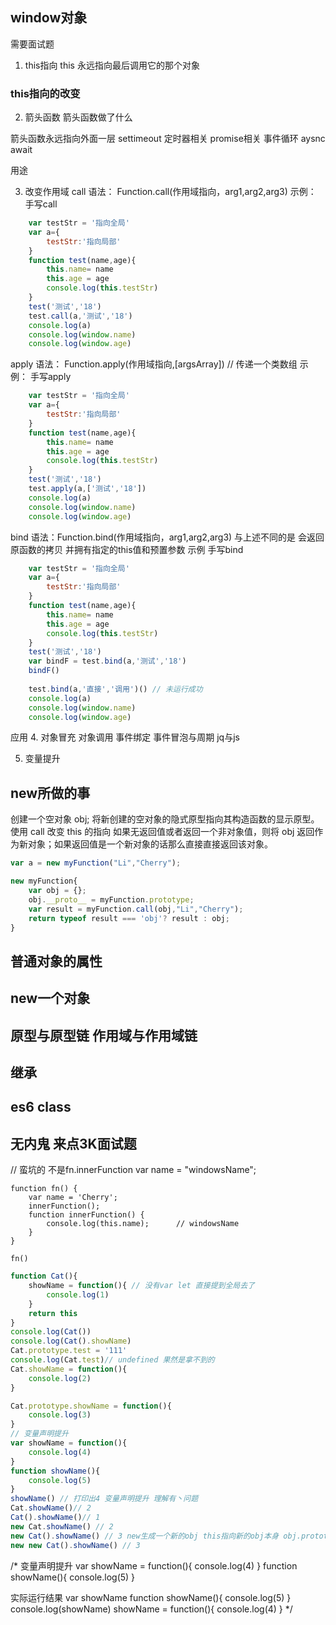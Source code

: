## window对象
需要面试题
1. this指向
this 永远指向最后调用它的那个对象

### this指向的改变
2. 箭头函数 
箭头函数做了什么



箭头函数永远指向外面一层
settimeout 定时器相关  promise相关 事件循环 aysnc await

用途

3. 改变作用域
call 
语法： Function.call(作用域指向，arg1,arg2,arg3)
示例： 
手写call
````javaScript
    var testStr = '指向全局'
    var a={
        testStr:'指向局部'
    }
    function test(name,age){
        this.name= name
        this.age = age
        console.log(this.testStr)
    }
    test('测试','18')
    test.call(a,'测试','18')
    console.log(a)
    console.log(window.name)
    console.log(window.age)
````
apply
语法： Function.apply(作用域指向,[argsArray]) // 传递一个类数组
示例：
手写apply
````javaScript
    var testStr = '指向全局'
    var a={
        testStr:'指向局部'
    }
    function test(name,age){
        this.name= name
        this.age = age
        console.log(this.testStr)
    }
    test('测试','18')
    test.apply(a,['测试','18'])
    console.log(a)
    console.log(window.name)
    console.log(window.age)
````


bind 
语法：Function.bind(作用域指向，arg1,arg2,arg3) 与上述不同的是 会返回原函数的拷贝 并拥有指定的this值和预置参数
示例
手写bind
````javaScript
    var testStr = '指向全局'
    var a={
        testStr:'指向局部'
    }
    function test(name,age){
        this.name= name
        this.age = age
        console.log(this.testStr)
    }
    test('测试','18')
    var bindF = test.bind(a,'测试','18')
    bindF()
    
    test.bind(a,'直接','调用')() // 未运行成功
    console.log(a)
    console.log(window.name)
    console.log(window.age)
````

应用
4. 
对象冒充 
对象调用 
事件绑定 
事件冒泡与周期
jq与js

5. 变量提升
## new所做的事
创建一个空对象 obj;
将新创建的空对象的隐式原型指向其构造函数的显示原型。
使用 call 改变 this 的指向
如果无返回值或者返回一个非对象值，则将 obj 返回作为新对象；如果返回值是一个新对象的话那么直接直接返回该对象。
````javaScript
var a = new myFunction("Li","Cherry");

new myFunction{
    var obj = {};
    obj.__proto__ = myFunction.prototype;
    var result = myFunction.call(obj,"Li","Cherry");
    return typeof result === 'obj'? result : obj;
}

````
## 普通对象的属性

## new一个对象

## 原型与原型链 作用域与作用域链


## 继承


## es6 class

## 无内鬼 来点3K面试题
// 蛮坑的  不是fn.innerFunction 
    var name = "windowsName";

    function fn() {
        var name = 'Cherry';
        innerFunction();
        function innerFunction() {
            console.log(this.name);      // windowsName
        }
    }

    fn()

````javaScript
function Cat(){
    showName = function(){ // 没有var let 直接提到全局去了
        console.log(1)
    }
    return this
}
console.log(Cat())
console.log(Cat().showName)
Cat.prototype.test = '111'
console.log(Cat.test)// undefined 果然是拿不到的
Cat.showName = function(){
    console.log(2)
}

Cat.prototype.showName = function(){
    console.log(3)
}
// 变量声明提升
var showName = function(){
    console.log(4)
}
function showName(){
    console.log(5)
}
showName() // 打印出4 变量声明提升 理解有丶问题
Cat.showName()// 2
Cat().showName()// 1
new Cat.showName() // 2 
new Cat().showName() // 3 new生成一个新的obj this指向新的obj本身 obj.prototype继承了上面的
new new Cat().showName() // 3
````
/* 变量声明提升
var showName = function(){
    console.log(4)
}
function showName(){
    console.log(5)
}

实际运行结果
var showName
function showName(){
    console.log(5)
}
console.log(showName)
showName = function(){
    console.log(4)
}
*/